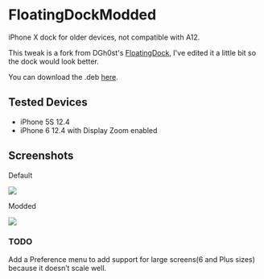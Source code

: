 # FloatingDockModded
iPhone X dock for older devices, not compatible with A12.

This tweak is a fork from DGh0st's [FloatingDock](https://github.com/DGh0st/FloatingDock), I've edited it a little bit so the dock would look better.

You can download the .deb [here](https://github.com/s0m3guy2004/FloatingDockModded/releases).

## Tested Devices
- iPhone 5S 12.4
- iPhone 6 12.4 with Display Zoom enabled
## Screenshots
Default

<img src="https://github.com/s0m3guy2004/FloatingDockModded/blob/master/Resources/defaultdock.png" />

Modded

<img src="https://github.com/s0m3guy2004/FloatingDockModded/blob/master/Resources/editeddock.png" />

### TODO

Add a Preference menu to add support for large screens(6 and Plus sizes) because it doesn’t scale well.
